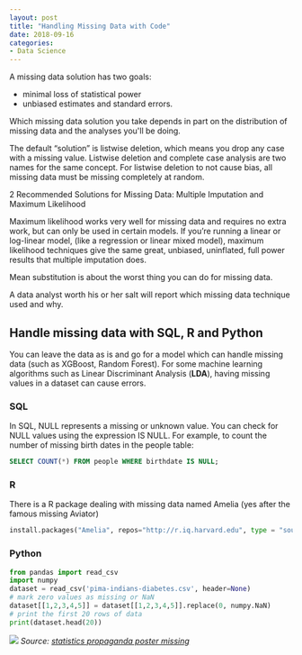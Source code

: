 ```yaml
---
layout: post
title: "Handling Missing Data with Code"
date: 2018-09-16
categories:
- Data Science
---
```


A missing data solution has two goals:

- minimal loss of statistical power
- unbiased estimates and standard errors.

Which missing data solution you take depends in part on the distribution of missing data and the analyses you'll be doing.

The default “solution” is listwise deletion, which means you drop any case with a missing value. Listwise deletion and complete case analysis are two names for the same concept. For listwise deletion to not cause bias, all missing data must be missing completely at random.

2 Recommended Solutions for Missing Data: Multiple Imputation and Maximum Likelihood

Maximum likelihood works very well for missing data and requires no extra work, but can only be used in certain models. If you’re running a linear or log-linear model, (like a regression or linear mixed model), maximum likelihood techniques give the same great, unbiased, uninflated, full power results that multiple imputation does.

Mean substitution is about the worst thing you can do for missing data.

A data analyst worth his or her salt will report which missing data technique used and why.

## Handle missing data with SQL, R and Python

You can leave the data as is and go for a model which can handle missing data (such as XGBoost, Random Forest).  For some machine learning algorithms such as Linear Discriminant Analysis (**LDA**), having missing values in a dataset can cause errors.

### SQL

In SQL, NULL represents a missing or unknown value. You can check for NULL values using the expression IS NULL. For example, to count the number of missing birth dates in the people table:
```sql
SELECT COUNT(*) FROM people WHERE birthdate IS NULL;
```


### R
There is a R package dealing with missing data named Amelia (yes after the famous missing Aviator)
```python
install.packages("Amelia", repos="http://r.iq.harvard.edu", type = "source")

```


### Python

```python
from pandas import read_csv
import numpy
dataset = read_csv('pima-indians-diabetes.csv', header=None)
# mark zero values as missing or NaN
dataset[[1,2,3,4,5]] = dataset[[1,2,3,4,5]].replace(0, numpy.NaN)
# print the first 20 rows of data
print(dataset.head(20))
```

![](https://i.etsystatic.com/5516807/r/il/007a20/229305972/il_570xN.229305972.jpg)
*Source: [statistics propaganda poster missing](https://www.etsy.com/listing/70557200/statistics-propaganda-poster-missing)*
